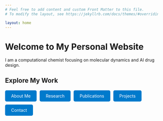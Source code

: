 ```yaml
---
# Feel free to add content and custom Front Matter to this file.
# To modify the layout, see https://jekyllrb.com/docs/themes/#overriding-theme-defaults

layout: home
---
```


# Welcome to My Personal Website

I am a computational chemist focusing on molecular dynamics and AI drug design.

## Explore My Work

<div class="buttons">
  <a href="/about/" class="button">About Me</a>
  <a href="/research/" class="button">Research</a>
  <a href="/publications/" class="button">Publications</a>
  <a href="/projects/" class="button">Projects</a>
  <a href="/contact/" class="button">Contact</a>
</div>

<style>
.buttons {
  display: flex;
  flex-wrap: wrap;
  gap: 10px;
  margin-top: 20px;
}

.button {
  display: inline-block;
  padding: 10px 20px;
  background-color: #007acc;
  color: white;
  text-decoration: none;
  border-radius: 5px;
}

.button:hover {
  background-color: #005f99;
}
</style>